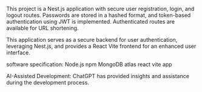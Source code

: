 This project is a Nest.js application with secure user registration, login, and logout routes. Passwords are stored in a hashed format, and token-based authentication using JWT is implemented. Authenticated routes are available for URL shortening.

This application serves as a secure backend for user authentication, leveraging Nest.js, and provides a React Vite frontend for an enhanced user interface.

software specification:
Node.js
npm 
MongoDB atlas
react vite app

AI-Assisted Development:
ChatGPT has provided insights and assistance during the development process.

